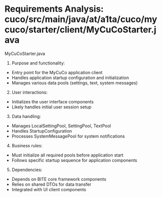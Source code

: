 # Requirements Analysis: cuco/src/main/java/at/a1ta/cuco/mycuco/starter/client/MyCuCoStarter.java

MyCuCoStarter.java
1. Purpose and functionality:
- Entry point for the MyCuCo application client
- Handles application startup configuration and initialization
- Manages various data pools (settings, text, system messages)

2. User interactions:
- Initializes the user interface components
- Likely handles initial user session setup

3. Data handling:
- Manages LocalSettingPool, SettingPool, TextPool
- Handles StartupConfiguration
- Processes SystemMessagePool for system notifications

4. Business rules:
- Must initialize all required pools before application start
- Follows specific startup sequence for application components

5. Dependencies:
- Depends on BITE core framework components
- Relies on shared DTOs for data transfer
- Integrated with UI client components